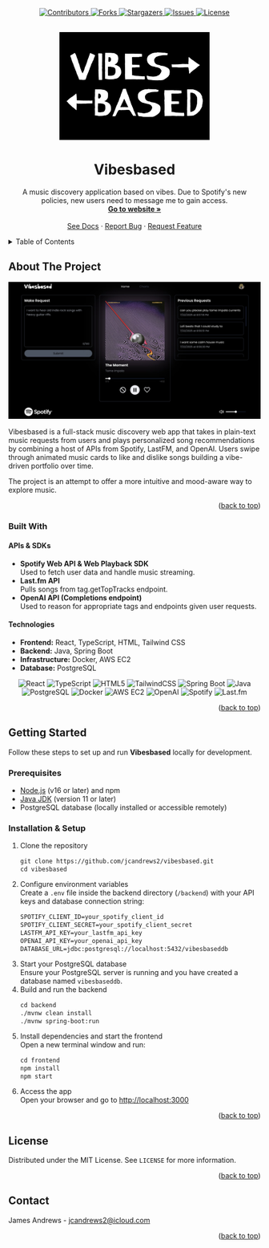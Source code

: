 <a id="readme-top"></a>

<p align="center">
  <a href="https://github.com/jcandrews2/vibesbased/graphs/contributors">
    <img src="https://img.shields.io/github/contributors/jcandrews2/vibesbased.svg?style=for-the-badge" alt="Contributors">
  </a>
  <a href="https://github.com/jcandrews2/vibesbased/network/members">
    <img src="https://img.shields.io/github/forks/jcandrews2/vibesbased.svg?style=for-the-badge" alt="Forks">
  </a>
  <a href="https://github.com/jcandrews2/vibesbased/stargazers">
    <img src="https://img.shields.io/github/stars/jcandrews2/vibesbased.svg?style=for-the-badge" alt="Stargazers">
  </a>
  <a href="https://github.com/jcandrews2/vibesbased/issues">
    <img src="https://img.shields.io/github/issues/jcandrews2/vibesbased.svg?style=for-the-badge" alt="Issues">
  </a>
  <a href="https://github.com/jcandrews2/vibesbased/blob/main/LICENSE">
    <img src="https://img.shields.io/github/license/jcandrews2/vibesbased.svg?style=for-the-badge" alt="License">
  </a>
</p>

<!-- PROJECT LOGO -->
<br />
<div align="center">
  <a href="https://github.com/jcandrews2/vibesbased">
    <img src="frontend/src/images/vibesbased-logo.jpg" alt="Vibesbased Logo" width="300" height="auto">
  </a>

  <h1 align="center">Vibesbased</h1>

  <p align="center">
    A music discovery application based on vibes. Due to Spotify's new policies, new users need to message me to gain access.
    <br />
    <a href="https://vibesbased.site"><strong>Go to website »</strong></a>
    <br />
    <br />
    <a href="https://github.com/jcandrews2/vibesbased">See Docs</a>
    &middot;
    <a href="https://github.com/jcandrews2/vibesbased/issues/new?labels=bug&template=bug-report---.md">Report Bug</a>
    &middot;
    <a href="https://github.com/jcandrews2/vibesbased/issues/new?labels=enhancement&template=feature-request---.md">Request Feature</a>
  </p>
</div>



<!-- TABLE OF CONTENTS -->
<details>
  <summary>Table of Contents</summary>
  <ol>
    <li>
      <a href="#about-the-project">About The Project</a>
      <ul>
        <li><a href="#built-with">Built With</a></li>
      </ul>
    </li>
    <li>
      <a href="#getting-started">Getting Started</a>
      <ul>
        <li><a href="#prerequisites">Prerequisites</a></li>
        <li><a href="#installation">Installation</a></li>
      </ul>
    </li>
    <li><a href="#usage">Usage</a></li>
    <li><a href="#license">License</a></li>
    <li><a href="#contact">Contact</a></li>
  </ol>
</details>



<!-- ABOUT THE PROJECT -->
<h2>About The Project</h2>

[![Product Name Screen Shot][product-screenshot]](https://example.com)

Vibesbased is a full-stack music discovery web app that takes in plain-text music requests from users and plays personalized song recommendations by combining a host of APIs from Spotify, LastFM, and OpenAI. Users swipe through animated music cards to like and dislike songs building a vibe-driven portfolio over time.

The project is an attempt to offer a more intuitive and mood-aware way to explore music.

<p align="right">(<a href="#readme-top">back to top</a>)</p>

<h3>Built With</h3>

<h4>APIs & SDKs</h4>
<ul>
  <li>
    <strong>Spotify Web API & Web Playback SDK</strong><br />
    Used to fetch user data and handle music streaming.
  </li>
  <li>
    <strong>Last.fm API</strong><br />
    Pulls songs from tag.getTopTracks endpoint.
  </li>
  <li>
    <strong>OpenAI API (Completions endpoint)</strong><br />
    Used to reason for appropriate tags and endpoints given user requests.
  </li>
</ul>

<h4>Technologies</h4>
<ul>
  <li><strong>Frontend:</strong> React, TypeScript, HTML, Tailwind CSS</li>
  <li><strong>Backend:</strong> Java, Spring Boot</li>
  <li><strong>Infrastructure:</strong> Docker, AWS EC2</li>
  <li><strong>Database:</strong> PostgreSQL</li>
</ul>

<p align="center">
  <img src="https://img.shields.io/badge/Frontend-React-blue?style=for-the-badge&logo=react" alt="React" />
  <img src="https://img.shields.io/badge/Language-TypeScript-3178C6?style=for-the-badge&logo=typescript&logoColor=white" alt="TypeScript" />
  <img src="https://img.shields.io/badge/Markup-HTML5-E34F26?style=for-the-badge&logo=html5&logoColor=white" alt="HTML5" />
  <img src="https://img.shields.io/badge/Styling-TailwindCSS-06B6D4?style=for-the-badge&logo=tailwindcss" alt="TailwindCSS" />
  <img src="https://img.shields.io/badge/Backend-SpringBoot-6DB33F?style=for-the-badge&logo=springboot&logoColor=white" alt="Spring Boot" />
  <img src="https://img.shields.io/badge/Language-Java-ED8B00?style=for-the-badge&logo=java&logoColor=white" alt="Java" />
  <img src="https://img.shields.io/badge/Database-PostgreSQL-316192?style=for-the-badge&logo=postgresql&logoColor=white" alt="PostgreSQL" />
  <img src="https://img.shields.io/badge/DevOps-Docker-2496ED?style=for-the-badge&logo=docker&logoColor=white" alt="Docker" />
  <img src="https://img.shields.io/badge/Hosting-AWS%20EC2-FF9900?style=for-the-badge&logo=amazonaws&logoColor=white" alt="AWS EC2" />
  <img src="https://img.shields.io/badge/API-OpenAI-black?style=for-the-badge&logo=openai" alt="OpenAI" />
  <img src="https://img.shields.io/badge/API-Spotify-1DB954?style=for-the-badge&logo=spotify" alt="Spotify" />
  <img src="https://img.shields.io/badge/API-Last.fm-D51007?style=for-the-badge&logo=last.fm&logoColor=white" alt="Last.fm" />
</p>


<p align="right">(<a href="#readme-top">back to top</a>)</p>

<!-- GETTING STARTED -->
<h2>Getting Started</h2>

<p>Follow these steps to set up and run <strong>Vibesbased</strong> locally for development.</p>

<h3>Prerequisites</h3>
<ul>
  <li><a href="https://nodejs.org/" target="_blank" rel="noopener noreferrer">Node.js</a> (v16 or later) and npm</li>
  <li><a href="https://adoptium.net/" target="_blank" rel="noopener noreferrer">Java JDK</a> (version 11 or later)</li>
  <li>PostgreSQL database (locally installed or accessible remotely)</li>
</ul>

<h3>Installation & Setup</h3>
<ol>
  <li>
    Clone the repository<br />
    <pre><code>git clone https://github.com/jcandrews2/vibesbased.git
cd vibesbased</code></pre>
  </li>
  <li>
    Configure environment variables<br />
    Create a <code>.env</code> file inside the backend directory (<code>/backend</code>) with your API keys and database connection string:<br />
    <pre><code>SPOTIFY_CLIENT_ID=your_spotify_client_id
SPOTIFY_CLIENT_SECRET=your_spotify_client_secret
LASTFM_API_KEY=your_lastfm_api_key
OPENAI_API_KEY=your_openai_api_key
DATABASE_URL=jdbc:postgresql://localhost:5432/vibesbaseddb</code></pre>
  </li>
  <li>
    Start your PostgreSQL database<br />
    Ensure your PostgreSQL server is running and you have created a database named <code>vibesbaseddb</code>.
  </li>
  <li>
    Build and run the backend<br />
    <pre><code>cd backend
./mvnw clean install
./mvnw spring-boot:run</code></pre>
  </li>
  <li>
    Install dependencies and start the frontend<br />
    Open a new terminal window and run:<br />
    <pre><code>cd frontend
npm install
npm start</code></pre>
  </li>
  <li>
    Access the app<br />
    Open your browser and go to <a href="http://localhost:3000" target="_blank" rel="noopener noreferrer">http://localhost:3000</a>
  </li>
</ol>

<p align="right">(<a href="#readme-top">back to top</a>)</p>

<!-- LICENSE -->
<h2>License</h2>

<p>Distributed under the MIT License. See <code>LICENSE</code> for more information.</p>

<p align="right">(<a href="#readme-top">back to top</a>)</p>

<!-- CONTACT -->
<h2>Contact</h2>

<p>James Andrews - <a href="mailto:jcandrews2@icloud.com">jcandrews2@icloud.com</a></p>

<p align="right">(<a href="#readme-top">back to top</a>)</p>

[product-screenshot]: frontend/src/images/vibesbased-front-page.jpg
